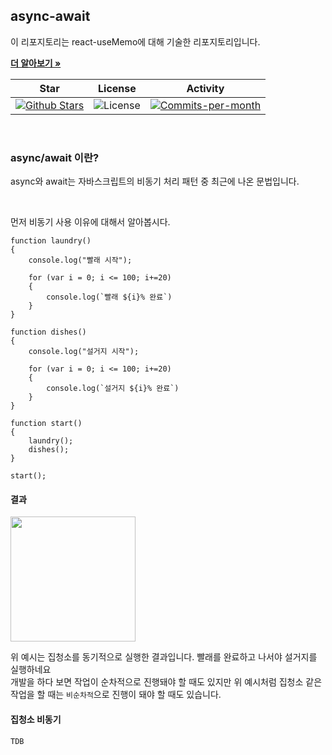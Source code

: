 ## async-await

이 리포지토리는 react-useMemo에 대해 기술한 리포지토리입니다. <br />

<a href="https://github.com/devncore/devncore"><strong>더 알아보기 »</strong></a>
 
| Star | License | Activity |
|:----:|:-------:|:--------:|
| <a href="https://github.com/devncore/docs/stargazers"><img src="https://img.shields.io/github/stars/devncore/docs" alt="Github Stars"></a> | <img src="https://img.shields.io/github/license/devncore/docs" alt="License"> | <a href="https://github.com/devncore/docs/pulse"><img src="https://img.shields.io/github/commit-activity/m/devncore/docs" alt="Commits-per-month"></a> |

<br />

### async/await 이란?
async와 await는 자바스크립트의 비동기 처리 패턴 중 최근에 나온 문법입니다.

<br />

먼저 비동기 사용 이유에 대해서 알아봅시다.
```JSX
function laundry()
{
    console.log("빨래 시작");

    for (var i = 0; i <= 100; i+=20)
    {
        console.log(`빨래 ${i}% 완료`)
    }
}

function dishes()
{
    console.log("설거지 시작");

    for (var i = 0; i <= 100; i+=20)
    {
        console.log(`설거지 ${i}% 완료`)
    }
}

function start()
{
    laundry();
    dishes();
}

start();
```

#### 결과
<img src="https://user-images.githubusercontent.com/68521148/153867801-9ac9b573-4ec6-4c2d-bb4f-c8762c861a8a.png" width="200"></img>

위 예시는 집청소를 동기적으로 실행한 결과입니다. 빨래를 완료하고 나서야 설거지를 실행하네요    
개발을 하다 보면 작업이 순차적으로 진행돼야 할 때도 있지만 위 예시처럼 집청소 같은 작업을 할 때는 `비순차적`으로 진행이 돼야 할 때도 있습니다.

#### 집청소 비동기
```JSX
TDB
```
